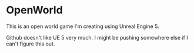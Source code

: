 # OpenWorld
This is an open world game I'm creating using Unreal Engine 5.

Github doesn't like UE 5 very much. I might be pushing somewhere else if I can't figure this out. 

